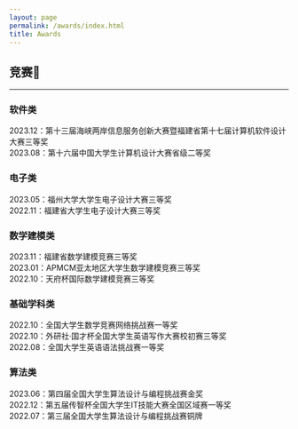 ```yaml
---
layout: page
permalink: /awards/index.html
title: Awards
---
```


## 竞赛🥇

------

### 软件类

2023.12：第十三届海峡两岸信息服务创新大赛暨福建省第十七届计算机软件设计大赛三等奖<br>2023.08：第十六届中国大学生计算机设计大赛省级二等奖<br>

### 电子类

2023.05：福州大学大学生电子设计大赛三等奖<br>2022.11：福建省大学生电子设计大赛三等奖<br>

### 数学建模类

2023.11：福建省数学建模竞赛三等奖<br>2023.01：APMCM亚太地区大学生数学建模竞赛三等奖<br>2022.10：天府杯国际数学建模竞赛三等奖<br>

### 基础学科类

2022.10：全国大学生数学竞赛网络挑战赛一等奖<br>2022.10：外研社·国才杯全国大学生英语写作大赛校初赛三等奖<br>2022.08：全国大学生英语语法挑战赛一等奖<br>

### 算法类

2023.06：第四届全国大学生算法设计与编程挑战赛金奖<br>2022.12：第五届传智杯全国大学生IT技能大赛全国区域赛一等奖<br>2022.07：第三届全国大学生算法设计与编程挑战赛铜牌<br>
